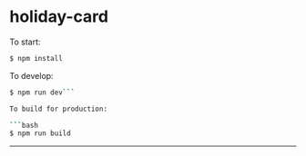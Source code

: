 # holiday-card

To start:

```bash
$ npm install
```

To develop:

```bash
$ npm run dev```

To build for production:

```bash
$ npm run build
```


---
